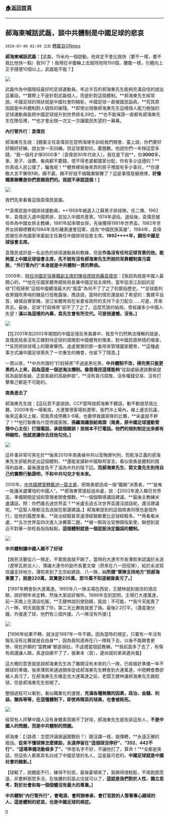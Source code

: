 ###  [:house:返回首頁](https://github.com/ourhimalayas/txt)
---

## 郝海東喊話武磊，談中共體制是中國足球的悲哀
`2020-07-06 02:49 立武` [轉載自GNews](https://gnews.org/zh-hant/255230/)

**郝海東喊話武磊：**【武磊，15米內一個啟動，他肯定不會比我快（要不一樣，要不我比他快一點）我50了！我現在半腹輪上去就咣咣咣150個，腰腹一樣，引體向上正手隨便10個以上。武磊能不能？】

![](https://s3.amazonaws.com/gnews-media-offload/wp-content/uploads/2020/07/06023943/364d122f21c73d2b1f872e2134ac34233720162b-1-scaled.jpg)

武磊作為中國現役最好的足球運動員，年近半百的郝海東先生能夠充滿自信的說出這番話，**實際上不是針對武磊個人，而是針對這個體制。**郝海東先生經常說，中國足球的現狀就是中國社會的縮影，中國足球一直被國民詬病，**究其原因就是中共體制對人個性的摧殘。**即使出現像郝海東先生這樣個人能力極強的足球運動員能把中國足球提升到世界排名39位，**也不能保證一直都有郝海東先生在隊伍裡，**也才會出現一次又一次讓國民失望的一幕幕。

**內行管外行：袁偉民**

郝海東先生說：【體委主任袁偉民在昆明海埂冬訓給我們開會，臺上說，你們要好好踢好好練，說女排一天四練。但足球要對抗，要圈數。他說你們一年掙這麼多錢，“我一個月才掙3000多”（袁偉民90年代收入）。我在底下說**，你****3000****多，車、房子、油費、看病都不要錢，恨不得老婆都國家分配，你有多少送禮的？**你真成人民公僕了，騙鬼呢！**體育總局後來弄的房子裡面有多少事兒，**你還敢大言不慚吹NB。踢不贏、踢不好就不搞職業聯賽了？這是事情發展規律，**好像職業聯賽是你們恩賜我們的。我就不承認這個！**】

![](https://s3.amazonaws.com/gnews-media-offload/wp-content/uploads/2020/07/06022340/%E6%97%A0%E6%A0%873%E9%A2%98-3.jpg)

我們先來看看這個袁偉民是誰。

**袁偉民是中國排球運動員，**1958年被選入江蘇男子排球隊，任二傳。1962年，袁偉民入選中國男排，並加入中國共產黨。1974年退役。退役後，袁偉民被任命為中國女排主教練，1981年起率領女排，先後獲得1981年世界盃、1982年世界女排錦標賽和1984年洛杉磯奧運會冠軍，成為“中國民族英雄”。1984年，袁偉民被任命為國家体委副主任兼任中國排球協會主席。**1992****年，調任中國足球協會主席。**

袁偉民或許是一名出色的排球運動員和教練，但是**作為沒有任何足球背景的他，能夠當上中國足球協會主席，**先不說有沒有郝海東先生所說的背靠體制貪污腐敗，**“外行管內行”本身就是中共體制一貫的弊病。**

2009年，[時任中國足協專職副主席的陳培德就炮轟袁偉民](https://sports.sohu.com/20091203/n268635531.shtml)：【我認為就是中國人最關心的，**他在任國家體育總局局長兼中國足協主席時，當年從浙江刮起的足球“打假掃黑”這個中國體壇最大的“風雲”為何不了了之了的那段歷史。**足球裁判收黑錢吹黑哨的醜惡行徑敗露後，應該說，當時的情形還是給了希望的：龔建平自首，綠城自爆家醜，浙江省體育局在省委省政府的支持下全力配合……可是，弄來弄去，最後，足球“打假掃黑”卻不了了之了。這麼荒唐的結局，曾經讓多少中國人失望！**滿以為這樣的內幕，袁先生會有所交代。可是很遺憾，沒有。**】

![](https://s3.amazonaws.com/gnews-media-offload/wp-content/uploads/2020/07/06022114/%E6%97%A0%E6%A0%872%E9%A2%98-1.jpg)

【在2001年到2002年期間的中國足壇反黑風暴中，我至今仍然無法理解的就是，袁偉民局長沒有正確對待足球的腐敗對中國體育的傷害，對中國民眾熱情的傷害，**反而把排球場上的聲東擊西、虛虛實實的那一套用來管理國家體育，**這種處事方式讓中國足球喪失了一次重生的機會，也留下了隱患。】

一貫以來，**中共所謂的“打假掃黑”不過是黑吃黑，**中共體制不改，掃完黑只能更黑的人上來，因為這是一個逆淘汰機制。像袁偉民這樣能夠**“從副處級連跳數級提拔為副部長級、正部長級的高級幹部”，**沒有貪污腐敗、沒有權錢交易、沒有打擊異己都是不可能的。

**南勇進去了**

郝海東先生說：【這玩意不是說說，CCP當時說郝海東不聽話，動不動就禁我比賽。2000年有一場衝突，大連實德客場和遼寧，我們沖上場內，線上邊去抗議，後來這事兒上報，把我弄成停賽3-6場，也要停我國家隊的比賽，**米盧就不幹了！**他打聯賽為什麼停國家隊。**孫繼海讓我給南頭（南勇，原中國足球運動管理中心主任）打個電話，承認個錯誤！我根本不打電話。他們的規則制定出來都有伸縮性，他就是讓你去找他勾兌。**】

![](https://s3.amazonaws.com/gnews-media-offload/wp-content/uploads/2020/07/06022247/%E6%97%A0%E6%A0%871%E9%A2%98-2.jpg)

這件事非常可笑在於**後來2010年南勇被中共以受賄罪判刑，而乾淨正義的郝海東先生卻能夠走出這個體制，**還能宣讀新中國聯邦宣言。看似南勇是體制的既得利益者，最後還是免不了淪為中共的階下囚。**而郝海東先生、郭文貴先生則用自己的實際行動證明，不和中共勾兌才有未來。**

2010年，[中共媒體曾轉載過一篇文章](https://sports.sohu.com/20100131/n269944936.shtml)，把南勇塑造成一個“鐵腕”決策者，**“是唯一能讓米盧懼怕的中國人”。**郝海東曾提起過米盧，說：【2002年進入韓日世界盃，準備期間足協和管理者開會備戰，**一個個領導講話建議，**最後主教練米盧講話，問：你們誰去過世界盃？**米盧去過五次世界盃還沒說話呢，還沒建議呢。**這幫人哪都沒去過就在那邊建議。】郝海東提到的這個南勇同樣也是個外行，從他的履歷來看，**政治經驗甚至速滑經驗都要比足球經驗多。**再看看米盧，**五次世界盃四次進入決賽第二圈，**被一群政治官僚頤指氣使，聯想到習近平對著一排校長指指點點，**這個體制就是一個屁股決定腦袋的體制。**

![](https://s3.amazonaws.com/gnews-media-offload/wp-content/uploads/2020/07/06022237/t01dbb87f85340ab7c8-1.jpg)

**中共體制讓中國人踢不了好球**

【我死活要從八一隊走，不賣我我就不踢了。當時的大連市市長薄熙來認識於永波（遼寧瓦房店人），薄讓大連市的副市長董文傑（原來在八一田徑隊），給於永波寫信讓支持地方，薄熙來到了北京給總政、八一隊，**以所謂“軍隊支持地方”把郝海東賣了，說是****220****萬，其實是****235****萬，那****15****萬不知道被誰貪污了。**】

【1997年轉會到大連萬達。1995年八一隊主場在西安，王健林就到我住的酒店聊，說好明年肯定轉，然後大家談好條件。1996年去到昆明，主場打大連萬達，前一天晚上在酒店吃飯，**王健林說別使勁踢，我說：不可能，**我今天能賣了八一隊，明天就能賣了你，第二天比賽我就進了倆。最後2:2打平。（還差幾分鐘，外援進了球，他們有三個外援。八一隊沒有外援）】

![](https://s3.amazonaws.com/gnews-media-offload/wp-content/uploads/2020/07/06022330/8FG3MOI34FFD0005-1.jpg)

【1996年如果不轉，就決定1997年一年不踢，因為當時的規定，只要有一年沒有報名沒有比賽就是自由身**，因為我知道再在八一隊耗下去，以後不能踢會更慘，現在許願的“當教練”都是胡扯，不送禮當個屁教練。**我前面多了去了，有傷有病還讓人踢，真退役踢不了了，張東本（音），遲尚斌的弟弟遲尚義】

這大概的意思就是說郝海東先生為了離開沒有未來的八一隊，已經做好準備一年不踢球的準備，後來薄熙來通過關係促成郝海東先生轉會到大連萬達，中間轉會費卻被人貪污了。在郝海東先生確定去大連萬達之前，老闆王健林讓郝海東先生踢假球，但是郝海東先生拒絕了。

整個過程可以看到，看似職業化的運營，**充滿各種無關的因素，政治、金錢、利益、關係等等，在這種體制下，即使再精英的球員，也會被耗死。**

![](https://s3.amazonaws.com/gnews-media-offload/wp-content/uploads/2020/07/06022334/93fb9f70e9006c6324b7e798a5289654-2.jpg)

經常有人抨擊中國人沒有身體素質踢不了好球，郝海東先生就告訴這些人，**不是中國人的問題，而是中共體制的問題。**

郝海東：【（路德：怎麼評論搶逼圍戰術？）跟沒講一樣，接傳轉，**永遠正確的廢話。**從來不懂球隊怎麼建設，永遠停留在“這個球沒停好”、“352、442不行”、“這場準備活動做多了”、**“申思名字不好，不讓他打了，算命！”**全都是笑話，但這些人都美其名曰成了中國足壇的名人，這是最可悲的。**中國足球就是中國社會的縮影。**】

【球輸了，說體能不行，練得不刻苦。最後霍頓來了，我踢得很輕鬆，不用跑那麼遠，非要幹那麼多活，在後腰的前面占住就可以了，**這就是我們對於人性、獨立思考、對於社會和每一個個體沒有最大的尊重。**】

**中共體制“內行管外行”，會喝酒、會阿諛奉承、會打官腔的人管著專心踢球的人，這是體制的悲哀，也是中國足球的病症。**

0
